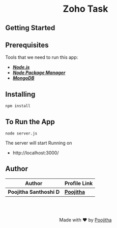 <h1 align="center">
    <b>Zoho Task </b> 
<br>
</h1>

## Getting Started

## Prerequisites
Tools that we need to run this app:

- ***[Node.js](https://nodejs.org/en/)***
- ***[Node Package Manager](https://www.npmjs.com/get-npm)***
- ***[MongoDB](https://www.mongodb.com/try/download/community)***

## Installing
```
npm install
```

## To Run the App
```
node server.js
```

The server will start Running on
+ http://localhost:3000/


## Author

| Author                | Profile Link                                       |
| --------------------- | :------------------------------------------------- |
| **Poojitha Santhoshi D** | **[Poojitha](https://github.com/poojitha-santhoshi)** |

<br><br>

<p align="center">
  Made with ❤️ by <a href="https://github.com/guruhariharaun">Poojitha</a>
</p>
